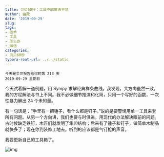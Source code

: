```yaml
---
title: 贝贝60秒：工具不同做法不同
author: 曲政
date: '2019-09-29'
slug: 
tags:
- 技术
- 工具
- 怎么办
- 微信
categories:
- 贝贝60秒
typora-root-url: ../../static
---
```


```
今天是贝贝报告给你的第 213 天
2019-09-29 星期日
```

今天试着解一道例题，用 Sympy 求解经典样条曲线。我发现，大方向虽然一致，我的方程解法与书上不同。我不必做细节推演和化简，只用一个写好的函数，一次性暴力解出 24 个未知量。

有一句话是：“手里有一把锤子，看什么都是钉子。”说的是要警惕用单一工具来套所有问题。从另一个方向讲，我们也要与时俱进，用现代的办法解决眼前的问题。古时候缺乏铁钉，木匠们就发明了隼卯结构；后来有了锤子和钉子，做简单木制品就快多了；现在你到装修工地去，听到的应该都是气钉枪的声音。

我要更新自己的工具箱了。

![img](/images/2019-09-29-%E8%B4%9D%E8%B4%9D60%E7%A7%92%EF%BC%9A%E5%B7%A5%E5%85%B7%E4%B8%8D%E5%90%8C%E5%81%9A%E6%B3%95%E4%B8%8D%E5%90%8C/640-20200416091640976.jpeg)

